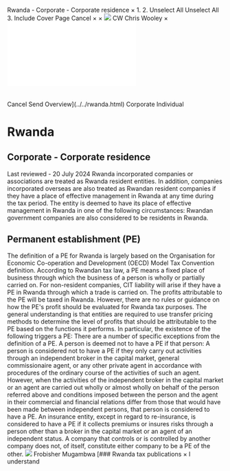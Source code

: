Rwanda - Corporate - Corporate residence
×
1.
2.
Unselect All
Unselect All
3.
Include Cover Page
Cancel
×
×
![](../../-/media/world-wide-tax-summaries/attachments/global---chris-wooley.ashx%3Frev=ac5e5f3223b34096b1afc2a6009c7320&revision=ac5e5f32-23b3-4096-b1af-c2a6009c7320&hash=859B7ADC84DC2CBEC9760E9E6EE7DE6D0A8BFCDF)
CW
Chris Wooley
×
![](corporate-residence.html)
######
Cancel
Send
Overview](../../rwanda.html)
Corporate
Individual
# Rwanda
## Corporate - Corporate residence
Last reviewed - 20 July 2024
Rwanda incorporated companies or associations are treated as Rwanda resident entities. In addition, companies incorporated overseas are also treated as Rwandan resident companies if they have a place of effective management in Rwanda at any time during the tax period. The entity is deemed to have its place of effective management in Rwanda in one of the following circumstances:
Rwandan government companies are also considered to be residents in Rwanda.
## Permanent establishment (PE)
The definition of a PE for Rwanda is largely based on the Organisation for Economic Co-operation and Development (OECD) Model Tax Convention definition. According to Rwandan tax law, a PE means a fixed place of business through which the business of a person is wholly or partially carried on.
For non-resident companies, CIT liability will arise if they have a PE in Rwanda through which a trade is carried on. The profits attributable to the PE will be taxed in Rwanda. However, there are no rules or guidance on how the PE's profit should be evaluated for Rwanda tax purposes. The general understanding is that entities are required to use transfer pricing methods to determine the level of profits that should be attributable to the PE based on the functions it performs.
In particular, the existence of the following triggers a PE:
There are a number of specific exceptions from the definition of a PE. A person is deemed not to have a PE if that person:
A person is considered not to have a PE if they only carry out activities through an independent broker in the capital market, general commissionaire agent, or any other private agent in accordance with procedures of the ordinary course of the activities of such an agent. However, when the activities of the independent broker in the capital market or an agent are carried out wholly or almost wholly on behalf of the person referred above and conditions imposed between the person and the agent in their commercial and financial relations differ from those that would have been made between independent persons, that person is considered to have a PE.
An insurance entity, except in regard to re-insurance, is considered to have a PE if it collects premiums or insures risks through a person other than a broker in the capital market or an agent of an independent status.
A company that controls or is controlled by another company does not, of itself, constitute either company to be a PE of the other.
![](../../-/media/world-wide-tax-summaries/rwandafrobisher-mugambwadsc6150-1jpg20210301043541008.ashx%3Frev=71f5cf56b4d447588b5ee3e1389f56e7&revision=71f5cf56-b4d4-4758-8b5e-e3e1389f56e7&hash=B8A61BAB0A0E092B4745D9ED4D3AED92409CE743)
Frobisher Mugambwa
[### Rwanda tax publications
×
I understand